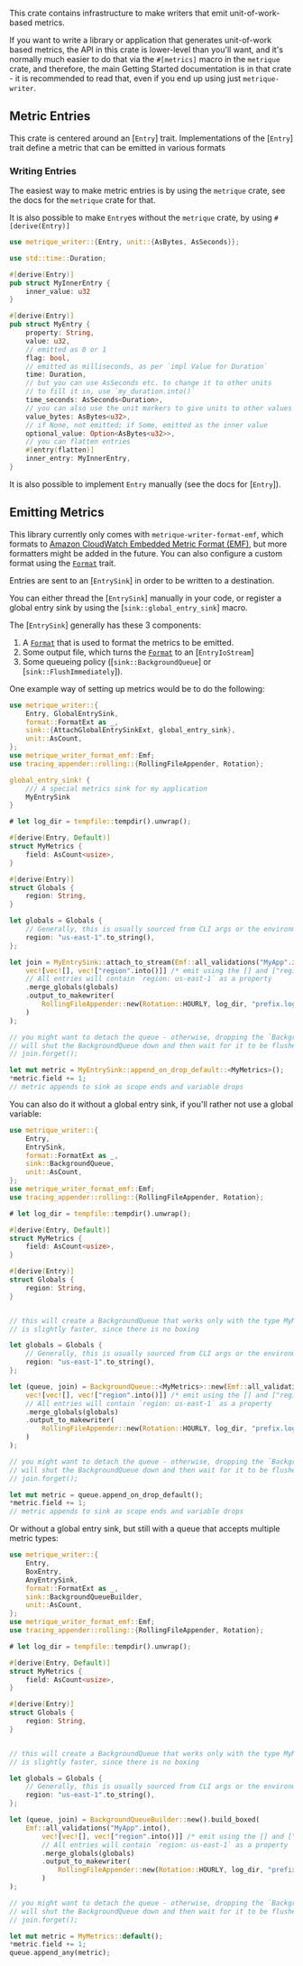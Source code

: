 This crate contains infrastructure to make writers that emit unit-of-work-based metrics.

If you want to write a library or application that generates unit-of-work
based metrics, the API in this crate is lower-level than you'll want,
and it's normally much easier to do that via the `#[metrics]`
macro in the `metrique` crate, and therefore, the main Getting Started
documentation is in that crate - it is recommended to read that, even
if you end up using just `metrique-writer`.

## Metric Entries

This crate is centered around an [`Entry`] trait. Implementations of
the [`Entry`] trait define a metric that can be emitted in various formats

### Writing Entries

The easiest way to make metric entries is by using the `metrique` crate,
see the docs for the `metrique` crate for that.

It is also possible to make `Entry`es without the `metrique` crate,
by using `#[derive(Entry)]`

```rust
use metrique_writer::{Entry, unit::{AsBytes, AsSeconds}};

use std::time::Duration;

#[derive(Entry)]
pub struct MyInnerEntry {
    inner_value: u32
}

#[derive(Entry)]
pub struct MyEntry {
    property: String,
    value: u32,
    // emitted as 0 or 1
    flag: bool,
    // emitted as milliseconds, as per `impl Value for Duration`
    time: Duration,
    // but you can use AsSeconds etc. to change it to other units
    // to fill it in, use `my_duration.into()`
    time_seconds: AsSeconds<Duration>,
    // you can also use the unit markers to give units to other values
    value_bytes: AsBytes<u32>,
    // if None, not emitted; if Some, emitted as the inner value
    optional_value: Option<AsBytes<u32>>,
    // you can flatten entries
    #[entry(flatten)]
    inner_entry: MyInnerEntry,
}
```

It is also possible to implement `Entry` manually (see the docs for [`Entry`]).

## Emitting Metrics

This library currently only comes with `metrique-writer-format-emf`,
which formats to [Amazon CloudWatch Embedded Metric Format (EMF)][emf-docs],
but more formatters might be added in the future. You can also configure a custom
format using the [`Format`] trait.

Entries are sent to an [`EntrySink`] in order to be written to a destination.

You can either thread the [`EntrySink`] manually in your code, or register
a global entry sink by using the [`sink::global_entry_sink`] macro.

The [`EntrySink`] generally has these 3 components:

1. A [`Format`] that is used to format the metrics to be emitted.
2. Some output file, which turns the [`Format`] to an [`EntryIoStream`]
3. Some queueing policy ([`sink::BackgroundQueue`] or [`sink::FlushImmediately`]).

One example way of setting up metrics would be to do the following:

```rust
use metrique_writer::{
    Entry, GlobalEntrySink,
    format::FormatExt as _,
    sink::{AttachGlobalEntrySinkExt, global_entry_sink},
    unit::AsCount,
};
use metrique_writer_format_emf::Emf;
use tracing_appender::rolling::{RollingFileAppender, Rotation};

global_entry_sink! {
    /// A special metrics sink for my application
    MyEntrySink
}

# let log_dir = tempfile::tempdir().unwrap();

#[derive(Entry, Default)]
struct MyMetrics {
    field: AsCount<usize>,
}

#[derive(Entry)]
struct Globals {
    region: String,
}

let globals = Globals {
    // Generally, this is usually sourced from CLI args or the environment
    region: "us-east-1".to_string(),
};

let join = MyEntrySink::attach_to_stream(Emf::all_validations("MyApp".into(), 
    vec![vec![], vec!["region".into()]] /* emit using the [] and ["region"] dimension sets */)
    // All entries will contain `region: us-east-1` as a property
    .merge_globals(globals)
    .output_to_makewriter(
        RollingFileAppender::new(Rotation::HOURLY, log_dir, "prefix.log")
    )
);

// you might want to detach the queue - otherwise, dropping the `BackgroundQueueJoinHandle`
// will shut the BackgroundQueue down and then wait for it to be flushed.
// join.forget();

let mut metric = MyEntrySink::append_on_drop_default::<MyMetrics>();
*metric.field += 1;
// metric appends to sink as scope ends and variable drops
```

You can also do it without a global entry sink, if you'll rather not use a global variable:

```rust
use metrique_writer::{
    Entry,
    EntrySink,
    format::FormatExt as _,
    sink::BackgroundQueue,
    unit::AsCount,
};
use metrique_writer_format_emf::Emf;
use tracing_appender::rolling::{RollingFileAppender, Rotation};

# let log_dir = tempfile::tempdir().unwrap();

#[derive(Entry, Default)]
struct MyMetrics {
    field: AsCount<usize>,
}

#[derive(Entry)]
struct Globals {
    region: String,
}


// this will create a BackgroundQueue that works only with the type MyMetrics. This
// is slightly faster, since there is no boxing

let globals = Globals {
    // Generally, this is usually sourced from CLI args or the environment
    region: "us-east-1".to_string(),
};

let (queue, join) = BackgroundQueue::<MyMetrics>::new(Emf::all_validations("MyApp".into(), 
    vec![vec![], vec!["region".into()]] /* emit using the [] and ["region"] dimension sets */)
    // All entries will contain `region: us-east-1` as a property
    .merge_globals(globals)
    .output_to_makewriter(
        RollingFileAppender::new(Rotation::HOURLY, log_dir, "prefix.log")
    )
);

// you might want to detach the queue - otherwise, dropping the `BackgroundQueueJoinHandle`
// will shut the BackgroundQueue down and then wait for it to be flushed.
// join.forget();

let mut metric = queue.append_on_drop_default();
*metric.field += 1;
// metric appends to sink as scope ends and variable drops
```

Or without a global entry sink, but still with a queue that accepts multiple metric types:

```rust
use metrique_writer::{
    Entry,
    BoxEntry,
    AnyEntrySink,
    format::FormatExt as _,
    sink::BackgroundQueueBuilder,
    unit::AsCount,
};
use metrique_writer_format_emf::Emf;
use tracing_appender::rolling::{RollingFileAppender, Rotation};

# let log_dir = tempfile::tempdir().unwrap();

#[derive(Entry, Default)]
struct MyMetrics {
    field: AsCount<usize>,
}

#[derive(Entry)]
struct Globals {
    region: String,
}


// this will create a BackgroundQueue that works only with the type MyMetrics. This
// is slightly faster, since there is no boxing

let globals = Globals {
    // Generally, this is usually sourced from CLI args or the environment
    region: "us-east-1".to_string(),
};

let (queue, join) = BackgroundQueueBuilder::new().build_boxed(
    Emf::all_validations("MyApp".into(), 
        vec![vec![], vec!["region".into()]] /* emit using the [] and ["region"] dimension sets */)
        // All entries will contain `region: us-east-1` as a property
        .merge_globals(globals)
        .output_to_makewriter(
            RollingFileAppender::new(Rotation::HOURLY, log_dir, "prefix.log")
        )
);

// you might want to detach the queue - otherwise, dropping the `BackgroundQueueJoinHandle`
// will shut the BackgroundQueue down and then wait for it to be flushed.
// join.forget();

let mut metric = MyMetrics::default();
*metric.field += 1;
queue.append_any(metric);
```

[emf-docs]: htps://docs.aws.amazon.com/AmazonCloudWatch/latest/monitoring/CloudWatch_Embedded_Metric_Format_Specification.html
[`Format`]: https://docs.rs/metrique/0.1/metrique/writer/format/trait.Format.html
